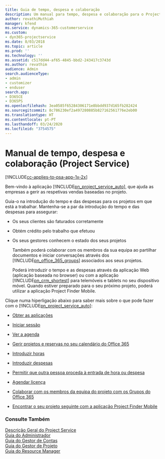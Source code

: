 ```yaml
---
title: Guia de tempo, despesa e colaboração
description: Um manual para tempo, despesa e colaboração para o Project Service
author: revathiMuthiah
manager: kfend
ms.service: dynamics-365-customerservice
ms.custom:
- dyn365-projectservice
ms.date: 8/03/2018
ms.topic: article
ms.prod: ''
ms.technology: ''
ms.assetid: c517dd44-af65-4845-bbd2-243417c3743d
ms.author: revathim
audience: Admin
search.audienceType:
- admin
- customizer
- enduser
search.app:
- D365CE
- D365PS
ms.openlocfilehash: 3ea0585f65284306171e8bbdd937d165fb282424
ms.sourcegitcommit: 8c786230ef2a497280885b827162561776e2eb00
ms.translationtype: HT
ms.contentlocale: pt-PT
ms.lasthandoff: 03/24/2020
ms.locfileid: "3754575"
---
```

# <a name="time-expense-and-collaboration-guide-project-service"></a>Manual de tempo, despesa e colaboração (Project Service)

[!INCLUDE[cc-applies-to-psa-app-1x-2x](../includes/cc-applies-to-psa-app-1x-2x.md)]

Bem-vindo à aplicação [!INCLUDE[pn_project_service_auto](../includes/pn-project-service-auto.md)], que ajuda as empresas a gerir as respetivas vendas baseadas no projeto. 
  
 Guia-o na introdução do tempo e das despesas para os projetos em que está a trabalhar. Mantenha-se a par da introdução do tempo e das despesas para assegurar:  
  
- Os seus clientes são faturados corretamente  
  
- Obtém crédito pelo trabalho que efetuou  
  
- Os seus gestores conhecem o estado dos seus projetos  
  
  Também poderá colaborar com os membros da sua equipa ao partilhar documentos e iniciar conversações através dos [!INCLUDE[pn_office_365_groups](../includes/pn-office-365-groups.md)] associados aos seus projetos.  
  
  Poderá introduzir o tempo e as despesas através da aplicação Web (aplicação baseada no browser) ou com a aplicação [!INCLUDE[pn_crm_shortest](../includes/pn-crm-shortest.md)] para telemóveis e tablets no seu dispositivo móvel. Quando estiver preparado para o seu próximo projeto, poderá utilizar a aplicação Project Finder Mobile.  
  
Clique numa hiperligação abaixo para saber mais sobre o que pode fazer com o [!INCLUDE[pn_project_service_auto](../includes/pn-project-service-auto.md)]:  
  
-   [Obter as aplicações](../project-service/get-apps.md)  
  
-   [Iniciar sessão](../project-service/sign-in.md)  
  
-   [Ver a agenda](../project-service/view-schedule.md)  
  
-   [Gerir projetos e reservas no seu calendário do Office 365](../project-service/manage-project-bookings-office-365-calendar.md)  
  
-   [Introduzir horas](../project-service/enter-time.md)  
  
-   [Introduzir despesas](../project-service/enter-expenses.md)  
  
-   [Permitir que outra pessoa proceda à entrada de hora ou despesa](../project-service/allow-someone-else-enter-time-entry-expense.md)  
  
-   [Agendar licença ](../project-service/schedule-time-off.md)  
  
-   [Colaborar com os membros da equipa do projeto com os Grupos do Office 365](../project-service/collaborate-project-team-members-office-365-groups.md)  
  
-   [Encontrar o seu projeto seguinte com a aplicação Project Finder Mobile](../project-service/find-next-project-finder-mobile-app.md)  
  
### <a name="see-also"></a>Consulte Também  
 [Descrição Geral do Project Service](../project-service/overview.md)   
 [Guia do Administrador](../project-service/admin-guide.md)   
 [Guia do Gestor de Contas](../project-service/account-manager-guide.md)   
 [Guia do Gestor de Projeto](../project-service/project-manager-guide.md)   
 [Guia do Resource Manager](../project-service/resource-manager-guide.md)   
